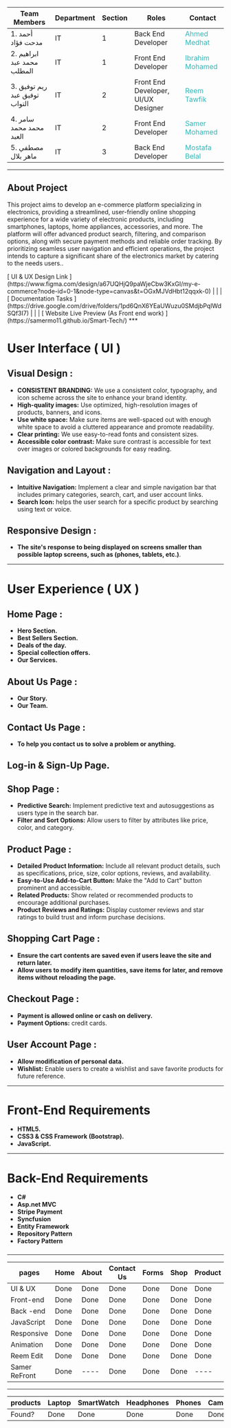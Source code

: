 | Team Members                    | Department          | Section | Roles                        | Contact                                                                                          |
|---------------------------------|----------------|-------|--------------------------------|--------------------------------------------------------------------------------------------------|
|1. أحمد مدحت فؤاد                 | IT             | 1     | Back End Developer             | <a target="_blank" style="color: #30B6B9; text-decoration: none;" href="https://www.linkedin.com/in/ahmed-mdht-968a74278/">Ahmed Medhat</a>      |
|2. ابراهيم محمد عبد المطلب         | IT             | 1     | Front End Developer            | <a target="_blank" style="color: #30B6B9; text-decoration: none;" href="https://www.linkedin.com/in/ibrahim-mohammed-b76548210/">Ibrahim Mohamed</a> |
|3. ريم توفيق توفيق عبد التواب     | IT             | 2     | Front End Developer, UI/UX Designer | <a target="_blank" style="color: #30B6B9; text-decoration: none;" href="https://www.linkedin.com/in/reem-tawfik-a5a176264/">Reem Tawfik</a>      |
|4. سامر محمد محمد العبد           | IT             | 2     | Front End Developer            | <a target="_blank" style="color: #30B6B9; text-decoration: none;" href="https://www.linkedin.com/in/samer-mohamed-5b2586280/">Samer Mohamed</a>    |
|5. مصطفي ماهر بلال                | IT             | 3     | Back End Developer             | <a target="_blank" style="color: #30B6B9; text-decoration: none;" href="https://www.linkedin.com/in/mostafa-belal-3b0406264/">Mostafa Belal</a>    |




-----------------

<h2 align="left">About  Project</h2>
<p align="left">
This project aims to develop an e-commerce platform specializing in electronics, providing a streamlined, user-friendly online shopping experience for a wide variety of electronic products, including smartphones, laptops, home appliances, accessories, and more. The platform will offer advanced product search, filtering, and comparison options, along with secure payment methods and reliable order tracking. By prioritizing seamless user navigation and efficient operations, the project intends to capture a significant share of the electronics market by catering to the needs users..
</p>
[ UI & UX Design Link ](https://www.figma.com/design/a67UQHjQ9paWjeCbw3KxGI/my-e-commerce?node-id=0-1&node-type=canvas&t=OGxMJVdHbt12qqxk-0)
                       | | | 
[ Documentation Tasks ](https://drive.google.com/drive/folders/1pd6QnX6YEaUWuzu0SMdjbPqlWdSQf3I7)
                       | | | 
[ Website Live Preview (As Front end work)  ](https://samermo11.github.io/Smart-Tech/)
***

# User Interface ( UI ) 

## Visual Design :

- **CONSISTENT BRANDING:** We use a consistent color, typography, and icon scheme across the site to enhance your brand identity.
- **High-quality images:** Use optimized, high-resolution images of products, banners, and icons.
- **Use white space:** Make sure items are well-spaced out with enough white space to avoid a cluttered appearance and promote readability.
- **Clear printing:** We use easy-to-read fonts and consistent sizes.
- **Accessible color contrast:** Make sure contrast is accessible for text over images or colored backgrounds for easy reading.

## Navigation and Layout :
- **Intuitive Navigation:** Implement a clear and simple navigation bar that includes primary categories, search, cart, and user account links.
- **Search Icon:** helps the user search for a specific product by searching using text or voice.
  
## Responsive Design :
- **The site's response to being displayed on screens smaller than possible laptop screens, such as (phones, tablets, etc.)**.
  
***
# User Experience ( UX ) 

## Home Page :
- **Hero Section.**
- **Best Sellers Section.**
- **Deals of the day.**
- **Special collection offers.**
- **Our Services.**
  
## About Us Page :
- **Our Story.**
- **Our Team.**
  
## Contact Us Page :
- **To help you contact us to solve a problem or anything.**
  
## Log-in & Sign-Up Page.

## Shop Page :
- **Predictive Search:** Implement predictive text and autosuggestions as users type in the search bar.
- **Filter and Sort Options:** Allow users to filter by attributes like price, color, and category.

## Product Page :
- **Detailed Product Information:** Include all relevant product details, such as specifications, price, size, color options, reviews, and availability.
- **Easy-to-Use Add-to-Cart Button:** Make the "Add to Cart" button prominent and accessible.
- **Related Products:** Show related or recommended products to encourage additional purchases.
- **Product Reviews and Ratings:** Display customer reviews and star ratings to build trust and inform purchase decisions.

## Shopping Cart Page :
- **Ensure the cart contents are saved even if users leave the site and return later.**
- **Allow users to modify item quantities, save items for later, and remove items without reloading the page.**
  
## Checkout Page :
- **Payment is allowed online or cash on delivery.**
- **Payment Options:** credit cards.
  
## User Account Page :
- **Allow modification of personal data.**
- **Wishlist:** Enable users to create a wishlist and save favorite products for future reference.
***
# Front-End Requirements
- **HTML5.**
- **CSS3 & CSS Framework (Bootstrap).**
- **JavaScript.**
***
# Back-End Requirements
- **C#**
- **Asp.net MVC**
- **Stripe Payment**
- **Syncfusion**
- **Entity Framework**
- **Repository Pattern**
- **Factory Pattern**
###




-----------------
|    pages      |  Home       |  About       |   Contact Us   |  Forms       |  Shop       | Product     |       Cart       |    Chect Out     |  UserDash        | AdminDash  |
| ------------- | ----------- | ------------ | ---------------| ------------ | ----------- | ----------- | ---------------- | ---------------  | ---------------- | ---------- |
| UI & UX       |    Done     |    Done      |    Done        |     Done     |   Done      |    Done     |       Done       |      Done        |     Done         |    ----    |
| Front-end     |    Done     |    Done      |    Done        |     Done     |   Done      |    Done     |       Done       |      Done        |     Done         |    Done    |
| Back -end     |    Done     |    Done      |    Done        |     Done     |   Done      |    Done     |       Done       |      Done        |     Done         |    ----    |
| JavaScript    |    Done     |    Done      |    Done        |     Done     |   Done      |    Done     |       Done       |      Done        |     Done         |    Done    |
| Responsive    |    Done     |    Done      |    Done        |     Done     |   Done      |    Done     |       Done       |      Done        |     Done         |    Done    |
| Animation     |    Done     |    Done      |    Done        |     Done     |   Done      |    Done     |       Done       |      Done        |     Done         |    ----    |
| Reem Edit     |    Done     |    Done      |    Done        |     Done     |   Done      |    Done     |       Done       |      Done        |     Done         |    ----    |
| Samer ReFront |    Done     |    ----      |    Done        |     Done     |   Done      |    ----     |       ----       |      Done        |     ----         |    ----    |

-----------------------------------------------------------------------------------------------------------------------------------------------------

|     products       |  Laptop  |  SmartWatch  |  Headphones  |  Phones  |  Camera  | AirPods  |  PCs  |  KeyBoard  |  JoyStick  |  PSs  |  Speakers  |
| ------------------ | -------- | ------------ | ------------ | -------- | -------- | -------- | ----- | ---------  |----------  |------ |----------  |
|     Found?         |    Done  |     Done     |    Done      |   Done   |   Done   |  Done    |  Done |    Done    |  Done      | Done  |  Done      |


